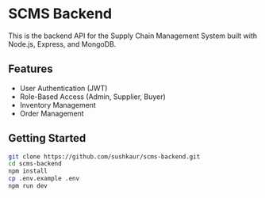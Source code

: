 # SCMS Backend

This is the backend API for the Supply Chain Management System built with Node.js, Express, and MongoDB.

## Features

- User Authentication (JWT)
- Role-Based Access (Admin, Supplier, Buyer)
- Inventory Management
- Order Management

## Getting Started

```bash
git clone https://github.com/sushkaur/scms-backend.git
cd scms-backend
npm install
cp .env.example .env
npm run dev